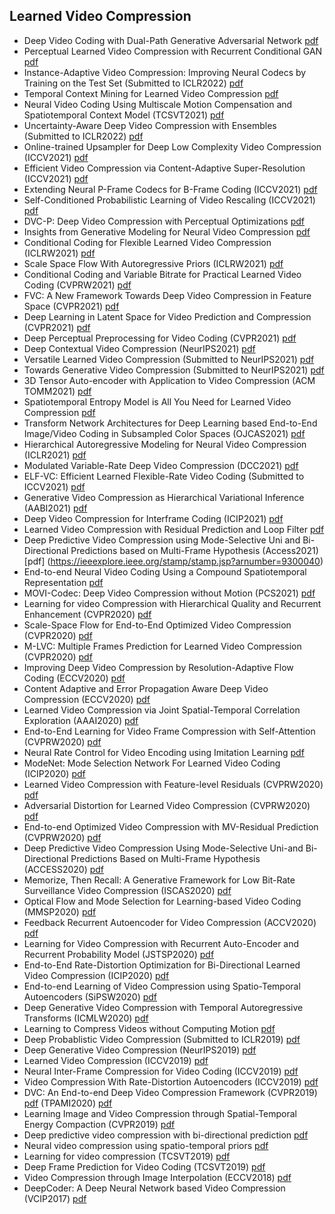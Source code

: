 ## Learned Video Compression

- Deep Video Coding with Dual-Path Generative Adversarial Network [pdf](https://arxiv.org/abs/2111.14474)
- Perceptual Learned Video Compression with Recurrent Conditional GAN [pdf](https://arxiv.org/pdf/2109.03082.pdf)
- Instance-Adaptive Video Compression: Improving Neural Codecs by Training on the Test Set (Submitted to ICLR2022) [pdf](https://openreview.net/pdf?id=TvMrYbWpa7)
- Temporal Context Mining for Learned Video Compression [pdf](https://arxiv.org/abs/2111.13850)
- Neural Video Coding Using Multiscale Motion Compensation and Spatiotemporal Context Model (TCSVT2021) [pdf](https://ieeexplore.ieee.org/abstract/document/9247134)
- Uncertainty-Aware Deep Video Compression with Ensembles (Submitted to ICLR2022) [pdf](https://openreview.net/pdf?id=vkZtFD0zga8)
- Online-trained Upsampler for Deep Low Complexity Video Compression (ICCV2021) [pdf](https://openaccess.thecvf.com/content/ICCV2021/papers/Klopp_Online-Trained_Upsampler_for_Deep_Low_Complexity_Video_Compression_ICCV_2021_paper.pdf)
- Efficient Video Compression via Content-Adaptive Super-Resolution (ICCV2021) [pdf](https://openaccess.thecvf.com/content/ICCV2021/papers/Khani_Efficient_Video_Compression_via_Content-Adaptive_Super-Resolution_ICCV_2021_paper.pdf)
- Extending Neural P-Frame Codecs for B-Frame Coding (ICCV2021) [pdf](https://openaccess.thecvf.com/content/ICCV2021/papers/Pourreza_Extending_Neural_P-Frame_Codecs_for_B-Frame_Coding_ICCV_2021_paper.pdf)
- Self-Conditioned Probabilistic Learning of Video Rescaling (ICCV2021) [pdf](https://openaccess.thecvf.com/content/ICCV2021/papers/Tian_Self-Conditioned_Probabilistic_Learning_of_Video_Rescaling_ICCV_2021_paper.pdf)
- DVC-P: Deep Video Compression with Perceptual Optimizations [pdf](https://arxiv.org/abs/2109.10849)
- Insights from Generative Modeling for Neural Video Compression [pdf](https://arxiv.org/pdf/2107.13136.pdf)
- Conditional Coding for Flexible Learned Video Compression (ICLRW2021) [pdf](https://openreview.net/pdf?id=uyMvuXoV1lZ)
- Scale Space Flow With Autoregressive Priors (ICLRW2021) [pdf](https://openreview.net/pdf?id=JhxlEWaFmK)
- Conditional Coding and Variable Bitrate for Practical Learned Video Coding (CVPRW2021) [pdf](https://arxiv.org/abs/2104.09103)
- FVC: A New Framework Towards Deep Video Compression in Feature Space (CVPR2021) [pdf](https://openaccess.thecvf.com/content/CVPR2021/papers/Hu_FVC_A_New_Framework_Towards_Deep_Video_Compression_in_Feature_CVPR_2021_paper.pdf)
- Deep Learning in Latent Space for Video Prediction and Compression (CVPR2021) [pdf](https://openaccess.thecvf.com/content/CVPR2021/papers/Liu_Deep_Learning_in_Latent_Space_for_Video_Prediction_and_Compression_CVPR_2021_paper.pdf)
- Deep Perceptual Preprocessing for Video Coding (CVPR2021) [pdf](https://openaccess.thecvf.com/content/CVPR2021/papers/Chadha_Deep_Perceptual_Preprocessing_for_Video_Coding_CVPR_2021_paper.pdf)
- Deep Contextual Video Compression (NeurIPS2021) [pdf](https://openreview.net/pdf?id=evqzNxmXsl3)
- Versatile Learned Video Compression (Submitted to NeurIPS2021) [pdf](https://openreview.net/pdf?id=pLk9yRbRRtF)
- Towards Generative Video Compression (Submitted to NeurIPS2021) [pdf](https://arxiv.org/abs/2107.12038)
- 3D Tensor Auto-encoder with Application to Video Compression (ACM TOMM2021) [pdf](https://doi.org/10.1145/3431768)
- Spatiotemporal Entropy Model is All You Need for Learned Video Compression [pdf](https://arxiv.org/abs/2104.06083)
- Transform Network Architectures for Deep Learning based End-to-End Image/Video Coding in Subsampled Color Spaces (OJCAS2021) [pdf](https://arxiv.org/abs/2103.01760)
- Hierarchical Autoregressive Modeling for Neural Video Compression (ICLR2021) [pdf](https://openreview.net/pdf?id=TK_6nNb_C7q)
- Modulated Variable-Rate Deep Video Compression (DCC2021) [pdf](https://ieeexplore.ieee.org/stamp/stamp.jsp?tp=&arnumber=9418700)
- ELF-VC: Efficient Learned Flexible-Rate Video Coding (Submitted to ICCV2021) [pdf](https://arxiv.org/pdf/2104.14335.pdf)
- Generative Video Compression as Hierarchical Variational Inference (AABI2021) [pdf](https://openreview.net/pdf?id=gFr4HCfLE58)
- Deep Video Compression for Interframe Coding (ICIP2021) [pdf](https://ieeexplore.ieee.org/abstract/document/9506275)
- Learned Video Compression with Residual Prediction and Loop Filter [pdf](https://arxiv.org/abs/2108.08551)
- Deep Predictive Video Compression using Mode-Selective Uni and Bi-Directional Predictions based on Multi-Frame Hypothesis (Access2021) [pdf] (https://ieeexplore.ieee.org/stamp/stamp.jsp?arnumber=9300040)
- End-to-end Neural Video Coding Using a Compound Spatiotemporal Representation [pdf](https://arxiv.org/abs/2108.04103)
- MOVI-Codec: Deep Video Compression without Motion (PCS2021) [pdf](https://ieeexplore.ieee.org/abstract/document/9477463/)
- Learning for video Compression with Hierarchical Quality and Recurrent Enhancement (CVPR2020) [pdf](https://openaccess.thecvf.com/content_CVPR_2020/papers/Yang_Learning_for_Video_Compression_With_Hierarchical_Quality_and_Recurrent_Enhancement_CVPR_2020_paper.pdf)
- Scale-Space Flow for End-to-End Optimized Video Compression (CVPR2020) [pdf](https://openaccess.thecvf.com/content_CVPR_2020/papers/Agustsson_Scale-Space_Flow_for_End-to-End_Optimized_Video_Compression_CVPR_2020_paper.pdf)
- M-LVC: Multiple Frames Prediction for Learned Video Compression (CVPR2020) [pdf](https://openaccess.thecvf.com/content_CVPR_2020/papers/Lin_M-LVC_Multiple_Frames_Prediction_for_Learned_Video_Compression_CVPR_2020_paper.pdf)
- Improving Deep Video Compression by Resolution-Adaptive Flow Coding (ECCV2020) [pdf](https://link.springer.com/content/pdf/10.1007%2F978-3-030-58536-5_12.pdf)
- Content Adaptive and Error Propagation Aware Deep Video Compression (ECCV2020) [pdf](https://link.springer.com/content/pdf/10.1007%2F978-3-030-58536-5_27.pdf)
- Learned Video Compression via Joint Spatial-Temporal Correlation Exploration (AAAI2020) [pdf](https://ojs.aaai.org/index.php/AAAI/article/view/6825/6679)
- End-to-End Learning for Video Frame Compression with Self-Attention (CVPRW2020) [pdf](https://openaccess.thecvf.com/content_CVPRW_2020/papers/w7/Zou_End-to-End_Learning_for_Video_Frame_Compression_With_Self-Attention_CVPRW_2020_paper.pdf)
- Neural Rate Control for Video Encoding using Imitation Learning [pdf](https://arxiv.org/abs/2012.05339)
- ModeNet: Mode Selection Network For Learned Video Coding (ICIP2020) [pdf](https://ieeexplore.ieee.org/abstract/document/9231841/)
- Learned Video Compression with Feature-level Residuals (CVPRW2020) [pdf](http://openaccess.thecvf.com/content_CVPRW_2020/html/w7/Feng_Learned_Video_Compression_With_Feature-Level_Residuals_CVPRW_2020_paper.html)
- Adversarial Distortion for Learned Video Compression (CVPRW2020) [pdf](http://openaccess.thecvf.com/content_CVPRW_2020/html/w7/Veerabadran_Adversarial_Distortion_for_Learned_Video_Compression_CVPRW_2020_paper.html)
- End-to-end Optimized Video Compression with MV-Residual Prediction (CVPRW2020) [pdf](http://openaccess.thecvf.com/content_CVPRW_2020/html/w7/Wu_End-to-End_Optimized_Video_Compression_With_MV-Residual_Prediction_CVPRW_2020_paper.html)
- Deep Predictive Video Compression Using Mode-Selective Uni-and Bi-Directional Predictions Based on Multi-Frame Hypothesis (ACCESS2020) [pdf](https://ieeexplore.ieee.org/abstract/document/9300040/)
- Memorize, Then Recall: A Generative Framework for Low Bit-Rate Surveillance Video Compression (ISCAS2020) [pdf](https://ieeexplore.ieee.org/abstract/document/9180753/)
- Optical Flow and Mode Selection for Learning-based Video Coding (MMSP2020) [pdf](https://ieeexplore.ieee.org/stamp/stamp.jsp?tp=&arnumber=9287049)
- Feedback Recurrent Autoencoder for Video Compression (ACCV2020) [pdf](https://openaccess.thecvf.com/content/ACCV2020/papers/Golinski_Feedback_Recurrent_Autoencoder_for_Video_Compression_ACCV_2020_paper.pdf)
- Learning for Video Compression with Recurrent Auto-Encoder and Recurrent Probability Model (JSTSP2020) [pdf](https://arxiv.org/pdf/2006.13560.pdf)
- End-to-End Rate-Distortion Optimization for Bi-Directional Learned Video Compression (ICIP2020) [pdf](https://arxiv.org/pdf/2010.10258.pdf)
- End-to-end Learning of Video Compression using Spatio-Temporal Autoencoders (SiPSW2020) [pdf](https://openreview.net/pdf?id=HyllasActm)
- Deep Generative Video Compression with Temporal Autoregressive Transforms (ICMLW2020) [pdf](https://joelouismarino.github.io/files/papers/2020/seq_flows_compression/seq_flows_compression.pdf)
- Learning to Compress Videos without Computing Motion [pdf](https://arxiv.org/pdf/2009.14110.pdf)
- Deep Probablistic Video Compression (Submitted to ICLR2019) [pdf](https://openreview.net/pdf?id=r1l-e3Cqtm)
- Deep Generative Video Compression (NeurIPS2019) [pdf](https://proceedings.neurips.cc/paper/2019/hash/f1ea154c843f7cf3677db7ce922a2d17-Abstract.html)
- Learned Video Compression (ICCV2019) [pdf](https://openaccess.thecvf.com/content_ICCV_2019/papers/Rippel_Learned_Video_Compression_ICCV_2019_paper.pdf)
- Neural Inter-Frame Compression for Video Coding (ICCV2019) [pdf](https://openaccess.thecvf.com/content_ICCV_2019/papers/Djelouah_Neural_Inter-Frame_Compression_for_Video_Coding_ICCV_2019_paper.pdf)
- Video Compression With Rate-Distortion Autoencoders (ICCV2019) [pdf](https://openaccess.thecvf.com/content_ICCV_2019/papers/Habibian_Video_Compression_With_Rate-Distortion_Autoencoders_ICCV_2019_paper.pdf)
- DVC: An End-to-end Deep Video Compression Framework (CVPR2019) [pdf](https://openaccess.thecvf.com/content_CVPR_2019/papers/Lu_DVC_An_End-To-End_Deep_Video_Compression_Framework_CVPR_2019_paper.pdf) (TPAMI2020) [pdf](https://www.researchgate.net/profile/Guo-Lu-3/publication/340799869_An_End-to-End_Learning_Framework_for_Video_Compression/links/5fcf3b70a6fdcc697bebbc88/An-End-to-End-Learning-Framework-for-Video-Compression.pdf)
- Learning Image and Video Compression through Spatial-Temporal Energy Compaction (CVPR2019) [pdf](https://openaccess.thecvf.com/content_CVPR_2019/papers/Cheng_Learning_Image_and_Video_Compression_Through_Spatial-Temporal_Energy_Compaction_CVPR_2019_paper.pdf)
- Deep predictive video compression with bi-directional prediction [pdf](https://arxiv.org/abs/1904.02909)
- Neural video compression using spatio-temporal priors [pdf](https://arxiv.org/abs/1902.07383)
- Learning for video compression (TCSVT2019) [pdf](https://arxiv.org/pdf/1804.09869.pdf)
- Deep Frame Prediction for Video Coding (TCSVT2019) [pdf](https://arxiv.org/pdf/1901.00062.pdf)
- Video Compression through Image Interpolation (ECCV2018) [pdf](https://openaccess.thecvf.com/content_ECCV_2018/papers/Chao-Yuan_Wu_Video_Compression_through_ECCV_2018_paper.pdf)
- DeepCoder: A Deep Neural Network based Video Compression (VCIP2017) [pdf](https://www.researchgate.net/profile/Zhan-Ma-6/publication/323501194_DeepCoder_A_deep_neural_network_based_video_compression/links/5b7f3cdc299bf1d5a723bea7/DeepCoder-A-deep-neural-network-based-video-compression.pdf)
